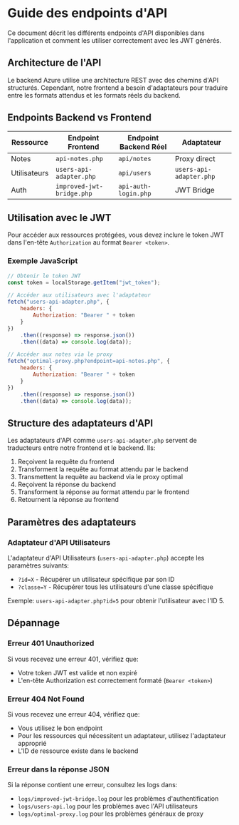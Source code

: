 # Guide des endpoints d'API

Ce document décrit les différents endpoints d'API disponibles dans l'application et comment les utiliser correctement avec les JWT générés.

## Architecture de l'API

Le backend Azure utilise une architecture REST avec des chemins d'API structurés. Cependant, notre frontend a besoin d'adaptateurs pour traduire entre les formats attendus et les formats réels du backend.

## Endpoints Backend vs Frontend

| Ressource    | Endpoint Frontend         | Endpoint Backend Réel | Adaptateur              |
| ------------ | ------------------------- | --------------------- | ----------------------- |
| Notes        | `api-notes.php`           | `api/notes`           | Proxy direct            |
| Utilisateurs | `users-api-adapter.php`   | `api/users`           | `users-api-adapter.php` |
| Auth         | `improved-jwt-bridge.php` | `api-auth-login.php`  | JWT Bridge              |

## Utilisation avec le JWT

Pour accéder aux ressources protégées, vous devez inclure le token JWT dans l'en-tête `Authorization` au format `Bearer <token>`.

### Exemple JavaScript

```javascript
// Obtenir le token JWT
const token = localStorage.getItem("jwt_token");

// Accéder aux utilisateurs avec l'adaptateur
fetch("users-api-adapter.php", {
	headers: {
		Authorization: "Bearer " + token
	}
})
	.then((response) => response.json())
	.then((data) => console.log(data));

// Accéder aux notes via le proxy
fetch("optimal-proxy.php?endpoint=api-notes.php", {
	headers: {
		Authorization: "Bearer " + token
	}
})
	.then((response) => response.json())
	.then((data) => console.log(data));
```

## Structure des adaptateurs d'API

Les adaptateurs d'API comme `users-api-adapter.php` servent de traducteurs entre notre frontend et le backend. Ils:

1. Reçoivent la requête du frontend
2. Transforment la requête au format attendu par le backend
3. Transmettent la requête au backend via le proxy optimal
4. Reçoivent la réponse du backend
5. Transforment la réponse au format attendu par le frontend
6. Retournent la réponse au frontend

## Paramètres des adaptateurs

### Adaptateur d'API Utilisateurs

L'adaptateur d'API Utilisateurs (`users-api-adapter.php`) accepte les paramètres suivants:

- `?id=X` - Récupérer un utilisateur spécifique par son ID
- `?classe=Y` - Récupérer tous les utilisateurs d'une classe spécifique

Exemple: `users-api-adapter.php?id=5` pour obtenir l'utilisateur avec l'ID 5.

## Dépannage

### Erreur 401 Unauthorized

Si vous recevez une erreur 401, vérifiez que:

- Votre token JWT est valide et non expiré
- L'en-tête Authorization est correctement formaté (`Bearer <token>`)

### Erreur 404 Not Found

Si vous recevez une erreur 404, vérifiez que:

- Vous utilisez le bon endpoint
- Pour les ressources qui nécessitent un adaptateur, utilisez l'adaptateur approprié
- L'ID de ressource existe dans le backend

### Erreur dans la réponse JSON

Si la réponse contient une erreur, consultez les logs dans:

- `logs/improved-jwt-bridge.log` pour les problèmes d'authentification
- `logs/users-api.log` pour les problèmes avec l'API utilisateurs
- `logs/optimal-proxy.log` pour les problèmes généraux de proxy
